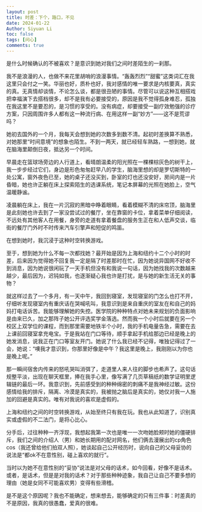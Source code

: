 ```yaml
---
layout: post
title: 时差：下个，路口，不见
date: 2024-01-22
Author: Siyuan Li
toc: false
tags: [问心]
comments: true
--- 
```

 
是什么时候确认的不被喜欢？是意识到她对我们之间时差陌生的一刹那。

我不是浪漫的人，也做不来花里胡哨的浪漫事情。“轰轰烈烈”“甜蜜”这类词汇在我这里只会付之一笑。华丽也好，质朴也好，我对感情的唯一要求是内核要真，真实的真。无真情却谈情，不论怎么谈，都是很丑陋的事情。尽管可以说这种互相搭戏把幸福演下去搭档很多，却不是我有必要接受的，原因是我不觉得孤身难忍，孤独在我这里不是要忍的，是习惯的享受的。没有病症，却要接受一副疗效勉强的诊疗方案，只因周围许多人都有这一种流行病、在用这样一副“妙方”——这不是荒谬吗？

她初去国外的一个月，我每天会想到她的次数多到数不清。起初时差换算不熟悉，对她那里“时间意境”的想象也陌生。不到一两天，就已经轻车熟路，一想到她，就在脑海里颠倒日夜，抵达另一个时间。

早晨走在篮球场旁边的人行道上，看晴朗温柔的阳光照在一棵棵棕灰色的树干上，我一步步经过它们，身边是形色匆匆赶早八的学生，脑海里想的却是罗切斯特的一处公寓，窗外夜色已至，她的桌子还没买到，卧室的灯也还没安好，房间内是一片昏暗，她也许正躺在床上探索陌生的选课系统，笔记本屏幕的光照在她脸上，空气温暖静谧。

凌晨躺在床上，我在一片沉寂的黑暗中睁着眼睛，看着模糊不清的床帘顶，脑海里是此刻她也许去到了一家没尝试过的餐厅，坐在靠窗的卡位，拿着菜单仔细阅读，不远处有其他客人在用餐，身旁的走道有拿着餐盘的服务生正在和人低声交谈，临街的餐厅门外时不时传来汽车引擎声和短促的鸣笛。

在想到她时，我沉浸于这种时空转换游戏。

至于，想到她为什么不每一次都找她？最开始是因为上海和纽约十二个小时的时差，后来因为觉得她不回复我一定是隔了时差那时在忙，因为她说异国网不好收不到消息，因为她说很闲玩了一天手机但没有和我说一句话，因为她找我的次数越来越少，最后因为，迟钝如我，也逐渐疑心我也许是打扰，是与她的新生活无关的事物？

就这样过去了一个多月，有一天中午，我回到寝室，发现寝室的门怎么也打不开，仔细听发现寝室内有重庆话在哭喊吼叫，我意识到是来自重庆的室友在和自己的妈妈打电话诉苦。我能够理解她的失控。医学院的种种特点对她未来规划的负面影响是由来已久，加之那阵子她公开评选奖学金落选。然而我一个小时后就要在另一个校区上双学位的课程，而到那里需要地铁半个小时，我的手机电量告急，需要在去上课前回寝室拿充电宝。于是我站在门口等待，顺手拿起手机给那边已经是晚上的她发消息，说我正在门口等室友开门。她说了什么我已经不记得，唯独记得过了一会，她说：“噢我才意识到，你那里好像是中午？我这里是晚上，我刚刚以为你也是晚上呢。”

那一瞬间宿舍内传来的怒吼哭叫消弭了，走道里人来人往的脚步也希声了。这句话规整平淡，出现在聊天框里，捧在我手心里，像写满了几页草稿纸的数学证明里逻辑链的最后一环。我意识到，先前感受到的种种绵密的刺痛不是我神经过敏。这份感情给我的排斥，隔离、冷漠是真实的，我被抛之脑后是真实的，她仅对我一人施加的回避是真实的。唯有对我说的喜欢是虚假的。

上海和纽约之间的时空转换游戏，从始至终只有我在玩。我也从此知道了，识别真实或虚假的不二法门，是将心比心。

分手后，过往种种一齐浮现，我想起我第一次也是唯一一次吻她脸颊时她的僵硬排斥，我们之间的介绍人（男）和她长期用的配对网名，他们俩去漫展出的cp角色cos（我还曾给他们拍双人照），她谈起自己公开经历时，说向自己的父母妥协的说法是“都ok不在意性别，碰上喜欢的就行”。

当时以为她不在意性别的“妥协”说法是对父母的话术，如今回看，好像不是话术。或者，是话术，但是是对我的话术？对于那些种种迹象，我自己让自己不要多想的理由（她是女同不可能喜欢男）变得有些滑稽。

是不是这个原因呢？我也不能确定，想来想去，能够确定的只有三件事：时差真的不是原因，我真的很愚蠢，爱真的很难。




